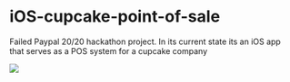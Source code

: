 iOS-cupcake-point-of-sale
=========================

Failed Paypal 20/20 hackathon project. In its current state its an iOS app that serves as a POS system for a cupcake company

![](https://cloud.githubusercontent.com/assets/3814772/4874069/e99654cc-6239-11e4-9685-ab436f9bbb37.png)
